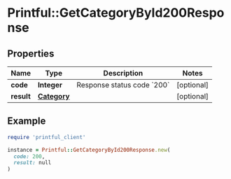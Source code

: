 # Printful::GetCategoryById200Response

## Properties

| Name | Type | Description | Notes |
| ---- | ---- | ----------- | ----- |
| **code** | **Integer** | Response status code &#x60;200&#x60; | [optional] |
| **result** | [**Category**](Category.md) |  | [optional] |

## Example

```ruby
require 'printful_client'

instance = Printful::GetCategoryById200Response.new(
  code: 200,
  result: null
)
```

